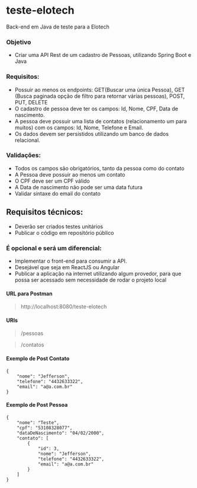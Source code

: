 # teste-elotech
Back-end em Java de teste para a Elotech

### Objetivo

* Criar uma API Rest de um cadastro de Pessoas, utilizando Spring Boot e Java

### Requisitos:

* Possuir ao menos os endpoints: GET(Buscar uma única Pessoa), GET (Busca paginada opção de filtro para retornar várias pessoas), POST, PUT, DELETE
* O cadastro de pessoa deve ter os campos: Id, Nome, CPF, Data de nascimento.
* A pessoa deve possuir uma lista de contatos (relacionamento um para muitos) com os campos: Id, Nome, Telefone e Email.
* Os dados devem ser persistidos utilizando um banco de dados relacional.

### Validações:

* Todos os campos são obrigatórios, tanto da pessoa como do contato
* A Pessoa deve possuir ao menos um contato
* O CPF deve ser um CPF válido
* A Data de nascimento não pode ser uma data futura
* Validar sintaxe do email do contato

## Requisitos técnicos:

* Deverão ser criados testes unitários
* Publicar o código em repositório público

### É opcional e será um diferencial:

* Implementar o front-end para consumir a API.
* Desejável que seja em ReactJS ou Angular
* Publicar a aplicação na internet utilizando algum provedor, para que possa ser acessado sem necessidade de rodar o projeto local


#### URL para Postman 
> http://localhost:8080/teste-elotech
#### URIs 
> /pessoas

> /contatos

#### Exemplo de Post Contato
    {    
        "nome": "Jefferson",
        "telefone": "4432633322",
        "email": "a@a.com.br"
    }

#### Exemplo de Post Pessoa
    {
        "nome": "Teste",
        "cpf": "53108328077",
        "dataDeNascimento": "04/02/2000",
        "contato": [
            {
                "id": 3,
                "nome": "Jefferson",
                "telefone": "4432633322",
                "email": "a@a.com.br"
            }
        ]
    }
    
